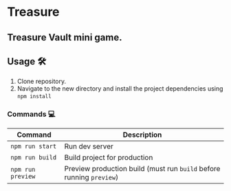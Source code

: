 # Treasure

## Treasure Vault mini game.

## Usage 🛠️

1. Clone repository.
2. Navigate to the new directory and install the project dependencies using `npm install`

### Commands 💻

| Command           | Description                                                          |
| ----------------- | -------------------------------------------------------------------- |
| `npm run start`   | Run dev server                                                       |
| `npm run build`   | Build project for production                                         |
| `npm run preview` | Preview production build (must run `build` before running `preview`) |
